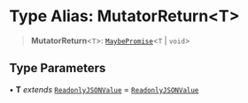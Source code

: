 # Type Alias: MutatorReturn\<T\>

> **MutatorReturn**\<`T`\>: [`MaybePromise`](MaybePromise.md)\<`T` \| `void`\>

## Type Parameters

• **T** *extends* [`ReadonlyJSONValue`](ReadonlyJSONValue.md) = [`ReadonlyJSONValue`](ReadonlyJSONValue.md)
